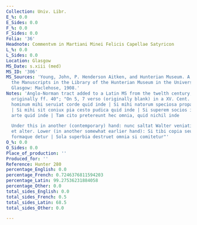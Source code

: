 ```yaml
---
Collection: Univ. Libr.
E_%: 0.0
E_Sides: 0.0
F_%: 0.0
F_Sides: 0.0
Folia: '36'
Headnote: Commentvm in Martiani Minei Felicis Capellae Satyricon
L_%: 0.0
L_Sides: 0.0
Location: Glasgow
MS_Date: s.xiii (med)
MS_ID: '306'
MS_Sources: 'Young, John, P. Henderson Aitken, and Hunterian Museum. A Catalogue of
  the Manuscripts in the Library of the Hunterian Museum in the University of Glasgow.
  Glasgow: Maclehose, 1908.'
Notes: 'Anglo-Norman tract added to a Latin MS from the twelth century; "probably
  originally ff. 40"; "On 5, 7 verso (originally blank) in a XV. Cent. hand: Si simplex
  hominum mihi seruiat corde quid inde | Si mihi natorum speciosa propago quid inde
  | Si mihi sit coniux pia cesto pudica quid inde | Si superem socios in qualibet
  arte quid inde | Tam cito pretereunt hec omnia, quid nichil inde

  Under this in another (contemporary) hand: nunc saltat Walter veniatis vos unus
  et alter. Lower (in another somewhat earlier hand): Si tibi copia seu sapiencia
  formaque detur | Sola superbia destruet omnia si comitetur"'
O_%: 0.0
O_Sides: 0.0
Place_of_production: ''
Produced_for: ''
Reference: Hunter 280
percentage_English: 0.0
percentage_French: 0.7246376811594203
percentage_Latin: 99.27536231884058
percentage_Other: 0.0
total_sides_English: 0.0
total_sides_French: 0.5
total_sides_Latin: 68.5
total_sides_Other: 0.0

---
```

